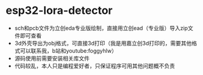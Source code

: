 # esp32-lora-detector
* sch和pcb文件为立创eda专业版绘制，直接用立创ead（专业版）导入zip文件即可查看
* 3d外壳导出为obj格式，可直接3d打印（我是用嘉立创3d打印的，需要其他格式可以联系我，b站和youtube:foggyhlw）
* 源码使用前需要安装相关库文件
* 代码较乱，本人只是编程爱好者，只保证程序可用其他问题概不负责
